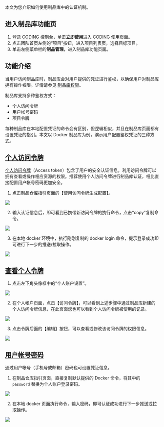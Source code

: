 本文为您介绍如何使用制品库中的认证机制。

## 进入制品库功能页
1. 登录 [CODING 控制台](https://console.cloud.tencent.com/coding)，单击**立即使用**进入 CODING 使用页面。
2. 点击团队首页左侧的“项目”按钮，进入项目列表页，选择目标项目。
3. 单击左侧菜单栏的**制品管理**，进入制品库功能页面。

## 功能介绍

当用户访问制品库时，制品库会对用户提供的凭证进行鉴权，以确保用户对制品库拥有操作权限。详情请参见 [制品库权限](https://cloud.tencent.com/document/product/1116/46463)。

制品库支持多种鉴权方式：
- 个人访问令牌
- 用户帐号密码
- 项目令牌

每种制品库在本地配置凭证的命令会有区别，但逻辑相似，并且在制品库页面都有设置凭证的指引。本文以 Docker 制品库为例，演示用户配置鉴权凭证的三种方式。

## [个人访问令牌](#personal-tokens)

[个人访问令牌](/docs/member/tokens.html)（Access token）包含了用户的安全认证信息，利用访问令牌可以拥有查看或操作相应资源的权限。推荐使用个人访问令牌进行制品库认证，相比直接配置用户帐号密码更加安全。

1.  点击制品仓库指引页面的【使用访问令牌生成配置】。

![](https://help-assets.codehub.cn/enterprise/20221027160725.png)

2.  输入认证信息后，即可看到已携带新访问令牌的执行命令，点击“copy”复制命令。

![](https://help-assets.codehub.cn/enterprise/20221027161258.png)

3.  在本地 docker 环境中，执行刚刚复制的 docker login 命令，提示登录成功即可进行下一步的推送/拉取操作。

![](https://help-assets.codehub.cn/enterprise/20191015111153.png)

## [查看个人令牌](#view-tokens)

1.  点击左下角头像框中的“个人账户设置”。

![](https://help-assets.codehub.cn/enterprise/20221027161419.png)

2.  在个人帐户页面，点击【访问令牌】，可以看到上述步骤中通过制品库新建的个人访问令牌信息，在此页面您也可以看到个人访问令牌被使用的记录。

![](https://help-assets.codehub.cn/enterprise/20221027161646.png)

3.  点击令牌后面的【编辑】按钮，可以查看或修改该访问令牌的权限信息。

![](https://help-assets.codehub.cn/enterprise/20221027162204.png)

## [用户帐号密码](#passwords)

通过用户帐号（手机号或邮箱）密码也可设置凭证信息。

1.  在制品仓库指引页面，直接复制默认提供的 Docker 命令，将其中的 `password` 替换为个人账户登录密码。

![](https://help-assets.codehub.cn/enterprise/20221027164239.png)

2.  在本地 docker 页面执行命令，输入密码，即可认证成功进行下一步推送或拉取操作。

![](https://help-assets.codehub.cn/enterprise/20191015112130.png)